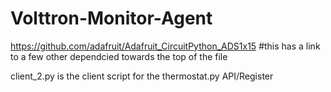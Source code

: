 # Volttron-Monitor-Agent
https://github.com/adafruit/Adafruit_CircuitPython_ADS1x15
#this has a link to a few other dependcied towards the top of the file

client_2.py is the client script for the thermostat.py API/Register
